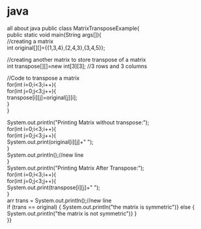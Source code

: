 # java
all about java 
public class MatrixTransposeExample{  
public static void main(String args[]){  
//creating a matrix  
int original[][]={{1,3,4},{2,4,3},{3,4,5}};    
    
//creating another matrix to store transpose of a matrix  
int transpose[][]=new int[3][3];  //3 rows and 3 columns  
    
//Code to transpose a matrix  
for(int i=0;i<3;i++){    
for(int j=0;j<3;j++){    
transpose[i][j]=original[j][i];  
}    
}    
  
System.out.println("Printing Matrix without transpose:");  
for(int i=0;i<3;i++){    
for(int j=0;j<3;j++){    
System.out.print(original[i][j]+" ");    
}    
System.out.println();//new line    
}    
System.out.println("Printing Matrix After Transpose:");  
for(int i=0;i<3;i++){    
for(int j=0;j<3;j++){    
System.out.print(transpose[i][j]+" ");    
}    
 arr trans = System.out.println();//new line  
 if (trans == original) {
 System.out.println("the matrix is symmetric")}
 else {
 System.out.println("the matrix is not symmetric")}
}    
}}  
